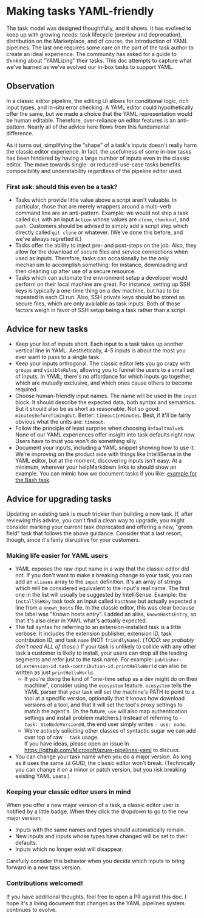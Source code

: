# Making tasks YAML-friendly

The task model was designed thoughtfully, and it shows.
It has evolved to keep up with growing needs: task lifecycle (preview and deprecation), distribution on the Marketplace, and of course, the introduction of YAML pipelines.
The last one requires some care on the part of the task author to create an ideal experience.
The community has asked for a guide to thinking about "YAMLizing" their tasks.
This doc attempts to capture what we've learned as we've evolved our in-box tasks to support YAML.

## Observation

In a classic editor pipeline, the editing UI allows for conditional logic, rich input types, and in-situ error checking.
A YAML editor could hypothetically offer the same, but we made a choice that the YAML representation would be human editable.
Therefore, over-reliance on editor features is an anti-pattern.
Nearly all of the advice here flows from this fundamental difference.

As it turns out, simplifying the "shape" of a task's inputs doesn't really harm the classic editor experience.
In fact, the usefulness of some in-box tasks has been hindered by having a large number of inputs even in the classic editor.
The move towards single- or reduced-use-case tasks benefits composibility and understability regardless of the pipeline editor used.

### First ask: should this even be a task?

- Tasks which provide little value above a script aren't valuable.
In particular, those that are merely wrappers around a multi-verb command line are an anti-pattern.
Example: we would not ship a task called `Git` with an input `Action` whose values are `clone`, `checkout`, and `push`.
Customers should be advised to simply add a script step which directly called `git clone` or whatever.
(We've done this before, and we've always regretted it.)
- Tasks offer the ability to inject pre- and post-steps on the job.
Also, they allow for the download of secure files and service connections when used as inputs.
Therefore, tasks can occasionally be the only mechanism to accomplish something: for instance, downloading and then cleaning up after use of a secure resource.
- Tasks which can automate the environment setup a developer would perform on their local machine are great.
For instance, setting up SSH keys is typically a one-time thing on a dev machine, but has to be repeated in each CI run.
Also, SSH private keys should be stored as secure files, which are only available as task inputs.
Both of those factors weigh in favor of SSH setup being a task rather than a script.

## Advice for new tasks

- Keep your list of inputs short.
Each input to a task takes up another vertical line in YAML.
Aesthetically, 4-5 inputs is about the most you ever want to pass to a single task.
- Keep your inputs orthogonal.
The classic editor lets you go crazy with `groups` and `visibleRule`s, allowing you to funnel the users to a small set of inputs.
In YAML, there's no affordance for which inputs go together, which are mutually exclusive, and which ones cause others to become required.
- Choose human-friendly input names.
The name will be used in the `input` block.
It should describe the expected data, both syntax and semantics.
But it should also be as short as reasonable.
Not so good: `minutesBeforeTimingOut`. Better: `timeoutInMinutes`. Best, if it'll be fairly obvious what the units are: `timeout`.
- Follow the principle of least surprise when choosing `defaultValue`s.
None of our YAML experiences offer insight into task defaults right now.
Users have to trust you won't do something silly.
- Document your inputs, including a YAML snippet showing how to use it.
We're improving on the product side with things like IntelliSense in the YAML editor, but at the moment, discovering inputs isn't easy.
At a minimum, wherever your helpMarkdown links to should show an example.
You can mimic how we document tasks if you like: [example for the Bash task](https://docs.microsoft.com/en-us/azure/devops/pipelines/tasks/utility/bash?view=azure-devops).

## Advice for upgrading tasks

Updating an existing task is _much_ trickier than building a new task.
If, after reviewing this advice, you can't find a clean way to upgrade, you might consider marking your current task deprecated and offering a new, "green field" task that follows the above guidance.
Consider that a last resort, though, since it's fairly disruptive for your customers.

### Making life easier for YAML users

- YAML exposes the raw input name in a way that the classic editor did not.
If you don't want to make a breaking change to your task, you can add an `aliases` array to the `input` definition.
It's an array of strings which will be considered equivalent to the input's real name.
The first one in the list will usually be suggested by IntelliSense.
Example: the `InstallSSHKey` task took an input called `hostName` but actually expected a line from a `known_hosts` file.
In the classic editor, this was clear because the label was "Known hosts entry".
I added an alias, `knownHostsEntry`, so that it's also clear in YAML what's actually expected.
- The full syntax for referring to an extension-installed task is a little verbose.
It includes the extension publisher, extension ID, task contribution ID, and task `name` (NOT `friendlyName`).
(_TODO: we probably don't need ALL of those._)
If your task is unlikely to collide with any other task a customer is likely to install, your users can drop all the leading segments and refer just to the task name.
For example: `publisher-id.extension-id.task-contribution-id.printHelloWorld` can also be written as just `printHelloWorld`.
  - If you're doing the kind of "one-time setup as a dev might do on their machine", consider using the `ecosystem` feature.
  `ecosystem` tells the YAML parser that your task will set the machine's PATH to point to a tool at a specific version, optionally that it knows how download versions of a tool, and that it will set the tool's proxy settings to match the agent's.
  (In the future, `use` will also map authentication settings and install problem matchers.)
  Instead of referring to `- task: UseNodeVersion@0`, the end user simply writes `- use: node`.
  - We're actively soliciting other classes of syntactic sugar we can add over top of raw `- task` usage.\
  If you have ideas, please open an issue in https://github.com/Microsoft/azure-pipelines-yaml to discuss.
- You can change your task name when you do a major version.
As long as it uses the same `id` GUID, the classic editor won't break.
(Technically you can change it on a minor or patch version, but you risk breaking existing YAML users.)

### Keeping your classic editor users in mind

When you offer a new major version of a task, a classic editor user is notified by a little badge.
When they click the dropdown to go to the new major version:
- Inputs with the same names and types should automatically remain.
- New inputs and inputs whose types have changed will be set to their defaults.
- Inputs which no longer exist will disappear.

Carefully consider this behavior when you decide which inputs to bring forward in a new task version.

### Contributions welcomed!

If you have additional thoughts, feel free to open a PR against this doc.
I hope it's a living document that changes as the YAML pipelines system continues to evolve.

